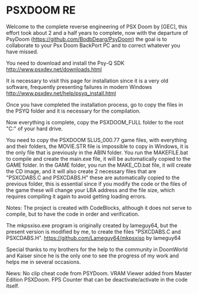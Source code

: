 # PSXDOOM RE

Welcome to the complete reverse engineering of PSX Doom by [GEC], this effort took about 2 and a half years to complete, now with the departure of PsyDoom (https://github.com/BodbDearg/PsyDoom) the goal is to collaborate to your Psx Doom BackPort PC and to correct whatever you have missed.

You need to download and install the Psy-Q SDK http://www.psxdev.net/downloads.html

It is necessary to visit this page for installation since it is a very old software, frequently presenting failures in modern Windows
http://www.psxdev.net/help/psyq_install.html

Once you have completed the installation process, go to copy the files in the PSYQ folder and it is necessary for the compilation.


Now everything is complete, copy the PSXDOOM_FULL folder to the root "C:" of your hard drive.

You need to copy the PSXDOOM SLUS_000.77 game files, with everything and their folders, the MOVIE.STR file is impossible to copy in Windows, it is the only file that is previously in the ABIN folder.
You run the MAKEFILE.bat to compile and create the main.exe file, it will be automatically copied to the GAME folder.
In the GAME folder, you run the MAKE_CD.bat file, it will create the CD image, and it will also create 2 necessary files that are "PSXCDABS.C and PSXCDABS.H"
these are automatically copied to the previous folder, this is essential since if you modify the code or the files of the game these will change your LBA address and the file size, which requires compiling it again to avoid getting loading errors.


Notes:
The project is created with CodeBlocks, although it does not serve to compile, but to have the code in order and verification.

The mkpsxiso.exe program is originally created by lameguy64, but the present version is modified by me, to create the files "PSXCDABS.C and PSXCDABS.H".
https://github.com/Lameguy64/mkpsxiso by lameguy64


Special thanks to my brothers for the help to the community in DoomWorld and Kaiser since he is the only one to see the progress of my work and helps me in several occasions.

News:
No clip cheat code from PSYDoom.
VRAM Viewer added from Master Edition PSXDoom.
FPS Counter that can be deactivate/activate in the code itself.